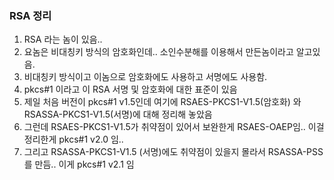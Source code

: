 ### RSA 정리
1. RSA 라는 놈이 있음..
2. 요놈은 비대칭키 방식의 암호화인데.. 소인수분해를 이용해서 만든놈이라고 알고있음.
3. 비대칭키 방식이고 이놈으로 암호화에도 사용하고 서명에도 사용함.
4. pkcs#1 이라고 이 RSA 서명 및 암호화에 대한 표준이 있음
5. 제일 처음 버전이 pkcs#1 v1.5인데 여기에 RSAES-PKCS1-V1.5(암호화) 와 RSASSA-PKCS1-V1.5(서명)에 대해 정리해 놓았음
6. 그런데 RSAES-PKCS1-V1.5가 취약점이 있어서 보완한게 RSAES-OAEP임.. 이걸 정리한게 pkcs#1 v2.0 임..
7. 그리고 RSASSA-PKCS1-V1.5 (서명)에도 취약점이 있을지 몰라서 RSASSA-PSS를 만듬.. 이게 pkcs#1 v2.1 임
